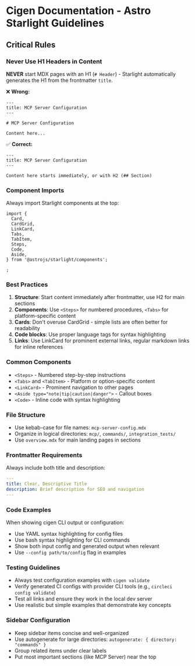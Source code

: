 # Cigen Documentation - Astro Starlight Guidelines

## Critical Rules

### Never Use H1 Headers in Content

**NEVER** start MDX pages with an H1 (`# Header`) - Starlight automatically
generates the H1 from the frontmatter `title`.

❌ **Wrong:**

```mdx
---
title: MCP Server Configuration
---

# MCP Server Configuration

Content here...
```

✅ **Correct:**

```mdx
---
title: MCP Server Configuration
---

Content here starts immediately, or with H2 (## Section)
```

### Component Imports

Always import Starlight components at the top:

```mdx
import {
  Card,
  CardGrid,
  LinkCard,
  Tabs,
  TabItem,
  Steps,
  Code,
  Aside,
} from '@astrojs/starlight/components';

;
```

### Best Practices

1. **Structure**: Start content immediately after frontmatter, use H2 for main
   sections
2. **Components**: Use `<Steps>` for numbered procedures, `<Tabs>` for
   platform-specific content
3. **Cards**: Don't overuse CardGrid - simple lists are often better for
   readability
4. **Code blocks**: Use proper language tags for syntax highlighting
5. **Links**: Use LinkCard for prominent external links, regular markdown links
   for inline references

### Common Components

- `<Steps>` - Numbered step-by-step instructions
- `<Tabs>` and `<TabItem>` - Platform or option-specific content
- `<LinkCard>` - Prominent navigation to other pages
- `<Aside type="note|tip|caution|danger">` - Callout boxes
- `<Code>` - Inline code with syntax highlighting

### File Structure

- Use kebab-case for file names: `mcp-server-config.mdx`
- Organize in logical directories: `mcp/`, `commands/`, `integration_tests/`
- Use `overview.mdx` for main landing pages in sections

### Frontmatter Requirements

Always include both title and description:

```yaml
---
title: Clear, Descriptive Title
description: Brief description for SEO and navigation
---
```

### Code Examples

When showing cigen CLI output or configuration:

- Use YAML syntax highlighting for config files
- Use bash syntax highlighting for CLI commands
- Show both input config and generated output when relevant
- Use `--config path/to/config` flag in examples

### Testing Guidelines

- Always test configuration examples with `cigen validate`
- Verify generated CI configs with provider CLI tools (e.g., `circleci config validate`)
- Test all links and ensure they work in the local dev server
- Use realistic but simple examples that demonstrate key concepts

### Sidebar Configuration

- Keep sidebar items concise and well-organized
- Use autogenerate for large directories:
  `autogenerate: { directory: "commands" }`
- Group related items under clear labels
- Put most important sections (like MCP Server) near the top
